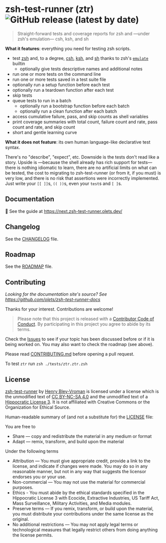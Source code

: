 # zsh-test-runner (ztr) ![GitHub release (latest by date)](https://img.shields.io/github/v/release/olets/zsh-test-runner)

> Straight-forward tests and coverage reports for zsh and —under zsh's emulation— csh, ksh, and sh

**What it features**: everything you need for testing zsh scripts.

-   test [zsh](https://www.zsh.org/) and, to a degree, [csh](https://en.wikipedia.org/wiki/C_shell), [ksh](http://kornshell.com/), and [sh](https://en.wikipedia.org/wiki/Bourne_shell) thanks to zsh's [`emulate`](https://zsh.sourceforge.io/Doc/Release/Shell-Builtin-Commands.html) builtin
    -   optionally give tests descriptive names and additional notes
-   run one or more tests on the command line
-   run one or more tests saved in a test suite file
-   optionally run a setup function before each test
-   optionally run a teardown function after each test
-   skip tests
-   queue tests to run in a batch
    -   optionally run a bootstrap function before each batch
    -   optionally run a clean function after each batch
-   access cumulative failure, pass, and skip counts as shell variables
-   print coverage summaries with total count, failure count and rate, pass count and rate, and skip count
-   short and gentle learning curve

**What it does not feature**: its own human language-like declarative test syntax.

There's no "describe", "expect", etc. Downside is the tests don't read like a story. Upside is —because the shell already has rich support for tests— there is nothing idiomatic to learn, there are no artificial limits on what can be tested, the cost to migrating to zsh-test-runner (or from it, if you must) is very low, and there is no risk that assertions were incorrectly implemented. Just write your `[[ ]]`s, `(( ))`s, even your `test`s and `[ ]`s.

## Documentation

📖 See the guide at https://next.zsh-test-runner.olets.dev/

## Changelog

See the [CHANGELOG](CHANGELOG.md) file.

## Roadmap

See the [ROADMAP](ROADMAP.md) file.

## Contributing

_Looking for the documentation site's source? See <https://github.com/olets/zsh-test-runner-docs>_

Thanks for your interest. Contributions are welcome!

> Please note that this project is released with a [Contributor Code of Conduct](CODE_OF_CONDUCT.md). By participating in this project you agree to abide by its terms.

Check the [Issues](https://github.com/olets/zsh-test-runner/issues) to see if your topic has been discussed before or if it is being worked on. You may also want to check the roadmap (see above).

Please read [CONTRIBUTING.md](CONTRIBUTING.md) before opening a pull request.

To test `ztr` run `zsh ./tests/ztr.ztr.zsh`

## License

<a href="https://www.github.com/olets/zsh-test-runner">zsh-test-runner</a> by <a href="https://www.github.com/olets">Henry Bley-Vroman</a> is licensed under a license which is the unmodified text of <a href="https://creativecommons.org/licenses/by-nc-sa/4.0">CC BY-NC-SA 4.0</a> and the unmodified text of a <a href="https://firstdonoharm.dev/build?modules=eco,extr,media,mil,sv,usta">Hippocratic License 3</a>. It is not affiliated with Creative Commons or the Organization for Ethical Source.

Human-readable summary of (and not a substitute for) the [LICENSE](LICENSE) file:

You are free to

-   Share — copy and redistribute the material in any medium or format
-   Adapt — remix, transform, and build upon the material

Under the following terms

-   Attribution — You must give appropriate credit, provide a link to the license, and indicate if changes were made. You may do so in any reasonable manner, but not in any way that suggests the licensor endorses you or your use.
-   Non-commercial — You may not use the material for commercial purposes.
-   Ethics - You must abide by the ethical standards specified in the Hippocratic License 3 with Ecocide, Extractive Industries, US Tariff Act, Mass Surveillance, Military Activities, and Media modules.
-   Preserve terms — If you remix, transform, or build upon the material, you must distribute your contributions under the same license as the original.
-   No additional restrictions — You may not apply legal terms or technological measures that legally restrict others from doing anything the license permits.
